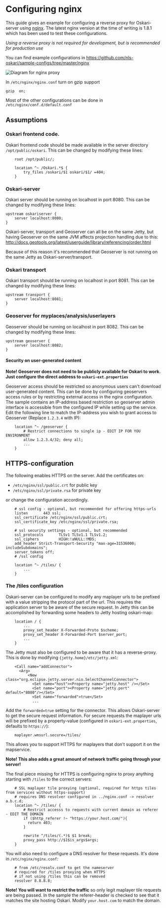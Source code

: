 # Configuring nginx

This guide gives an example for configuring a reverse proxy for Oskari-server using [nginx](http://nginx.org/).
The latest nginx version at the time of writing is 1.8.1 which has been used to test these configurations.

*Using a reverse proxy is not required for development, but is recommended for production use*

You can find example configurations in https://github.com/nls-oskari/sample-configs/tree/master/nginx

![Diagram for nginx proxy](/images/documentation/nginx.png)

In `/etc/nginx/nginx.conf` turn on gzip support

    gzip  on;

Most of the other configurations can be done in `/etc/nginx/conf.d/default.conf`

## Assumptions

### Oskari frontend code.

Oskari frontend code should be made available in the server directory `/opt/public/oskari`.
This can be changed by modifying these lines:


```
    root /opt/public/;

    location ^~ /Oskari.*$ {
        try_files /oskari/$1 oskari/$1/ =404;
    }

```

### Oskari-server

Oskari server should be running on localhost in port 8080.
This can be changed by modifying these lines:


```
upstream oskariserver {
    server localhost:8080;
}

```

Oskari-server, transport and Geoserver can all be on the same Jetty, but having Geoserver on the same JVM affects projection
 handling due to this: http://docs.geotools.org/latest/userguide/library/referencing/order.html

Because of this reason it's recommended that Geoserver is not running on the same Jetty as Oskari-server/transport.

### Oskari transport

Oskari transport should be running on localhost in port 8081.
This can be changed by modifying these lines:


```
upstream transport {
    server localhost:8081;
}

```

### Geoserver for myplaces/analysis/userlayers

Geoserver should be running on localhost in port 8082.
This can be changed by modifying these lines:


```
upstream geoserver {
    server localhost:8082;
}

```

#### Security on user-generated content

**Note! Geoserver does not need to be publicly available for Oskari to work. Just configure the direct address to `oskari-ext.properties`**

Geoserver access should be restricted so anonymous users can't download user-generated content.
This can be done by configuring geoservers access rules or by restricting external access in the nginx configuration.
The sample contains an IP-address based restriction so geoserver admin interface is accessible from the configured IP while setting up the service.
Edit the following line to match the IP-address you wish to grant access to Geoserver (Replace `1.2.3.4` with IP):


```
    location ^~ /geoserver {
		# Restrict connections to single ip - EDIT IP FOR YOU ENVIRONMENT
		allow 1.2.3.4/32; deny all;
		...
	}

```

## HTTPS-configuration

The following enables HTTPS on the server. Add the certificates on:
- `/etc/nginx/ssl/public.crt` for public key
- `/etc/nginx/ssl/private.rsa` for private key

or change the configuration accordingly.


```
    # ssl config - optional, but recommended for offering https-urls
    listen       443 ssl;
    ssl_certificate /etc/nginx/ssl/public.crt;
    ssl_certificate_key /etc/nginx/ssl/private.rsa;

    # ssl security settings - optional, but recommended
    ssl_protocols       TLSv1 TLSv1.1 TLSv1.2;
    ssl_ciphers         HIGH:!aNULL:!MD5;
    add_header Strict-Transport-Security "max-age=31536000; includeSubdomains";
    server_tokens off;
    # /ssl config

    location ^~ /tiles/ {
    	...
    }

```

### The /tiles configuration

Oskari-server can be configured to modify any maplayer urls to be prefixed with a value stripping the protocol part of the url.
This requires the application server to be aware of the secure request.
In Jetty this can be accomplished by forwarding some headers to Jetty hosting oskari-map:


```
    location / {
    	...
        proxy_set_header X-Forwarded-Proto $scheme;
        proxy_set_header X-Forwarded-Port $server_port;
        ...
    }

```

The Jetty must also be configured to be aware that it has a reverse-proxy. This is done by modifying `{jetty.home}/etc/jetty.xml`:


```
    <Call name="addConnector">
      <Arg>
          <New class="org.eclipse.jetty.server.nio.SelectChannelConnector">
            <Set name="host"><Property name="jetty.host" /></Set>
            <Set name="port"><Property name="jetty.port" default="8080"/></Set>
            <Set name="forwarded">true</Set>
            ...

```
Add the `forwarded=true` setting for the connector. This allows Oskari-server to get the secure request information.
For secure requests the maplayer urls will be prefixed by a property-value (configured in `oskari-ext.properties`, defaults to `https://`):


```
	maplayer.wmsurl.secure=/tiles/

```

This allows you to support HTTPS for maplayers that don't support it on the mapservice.

**Note! This also adds a great amount of network traffic going through your server!**

The final piece missing for HTTPS is configuring nginx to proxy anything starting with `/tiles` to the correct servers:


```
    # SSL maplayer tile proxying (optional, required for https tiles from services without https-support)
    # requires DNS resolver configured in ../nginx.conf -> resolver a.b.c.d;
    location ^~ /tiles/ {
        # Restrict accesss to requests with current domain as referer - EDIT THE DOMAIN
        if ($http_referer !~ "https://your.host.com/"){
          return 403;
        }

        rewrite ^/tiles/(.*)$ $1 break;
        proxy_pass http://$1$is_args$args;
    }

```

You will also need to configure a DNS resolver for these requests. It's done in `/etc/nginx/nginx.conf`:

```
    # from /etc/resolv.conf to get the nameserver
    # required for /tiles proxying when HTTPS
    # if not using /tiles this can be removed
    resolver 8.8.8.8;

```

**Note! You will want to restrict the traffic** so only legit maplayer tile requests are being passed.
In the sample the referer-header is checked to see that it matches the site hosting Oskari. 
Modify `your.host.com` to match the domain.





